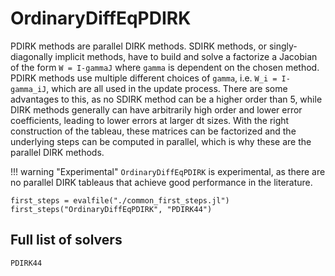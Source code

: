 # OrdinaryDiffEqPDIRK

PDIRK methods are parallel DIRK methods.
SDIRK methods, or singly-diagonally implicit methods,
have to build and solve a factorize a Jacobian of the form `W = I-gammaJ` where `gamma` is dependent on the chosen method.
PDIRK methods use multiple different choices of `gamma`, i.e. `W_i = I-gamma_iJ`,
which are all used in the update process.
There are some advantages to this,
as no SDIRK method can be a higher order than 5,
while DIRK methods generally can have arbitrarily high order and lower error coefficients,
leading to lower errors at larger dt sizes.
With the right construction of the tableau, 
these matrices can be factorized and the underlying steps can be computed in parallel,
which is why these are the parallel DIRK methods.

!!! warning "Experimental"
    `OrdinaryDiffEqPDIRK` is experimental,
    as there are no parallel DIRK tableaus that achieve good performance in the literature.


```@eval
first_steps = evalfile("./common_first_steps.jl")
first_steps("OrdinaryDiffEqPDIRK", "PDIRK44")
```

## Full list of solvers

```@docs
PDIRK44
```